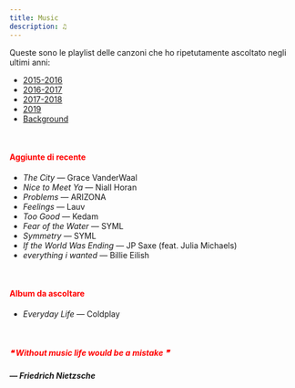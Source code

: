 ```yaml
---
title: Music
description: ♫
---
```

Queste sono le playlist delle canzoni che ho ripetutamente ascoltato negli ultimi anni:

* [2015-2016](https://music.apple.com/it/playlist/my-2015-2016/pl.b4bf1a93707c44f89aa794dc2888e844)
* [2016-2017](https://music.apple.com/it/playlist/my-2016-2017/pl.u-PDb40o6tJ9qVro)
* [2017-2018](https://music.apple.com/it/playlist/my-2017-2018/pl.u-b3b8RKgC0qaz1d)
* [2019](https://music.apple.com/it/playlist/my-2019/pl.u-b3b8Re4H0qaz1d)
* [Background](https://music.apple.com/it/playlist/background/pl.b05fb95eaae8419b8bc2201594355ee0?l=en)

&nbsp;

#### <span style="color:red">Aggiunte di recente</span>

* _The City_ — Grace VanderWaal
* _Nice to Meet Ya_ — Niall Horan
* _Problems_ — ARIZONA
* _Feelings_ — Lauv
* _Too Good_ — Kedam
* _Fear of the Water_ — SYML
* _Symmetry_ — SYML
* _If the World Was Ending_ — JP Saxe (feat. Julia Michaels)
* _everything i wanted_ — Billie Eilish

&nbsp;

#### <span style="color:red">Album da ascoltare</span>
* _Everyday Life_ — Coldplay

&nbsp;

##### <span style="color:red">_❝  Without music life would be a mistake  ❞_</span>

##### — Friedrich Nietzsche

